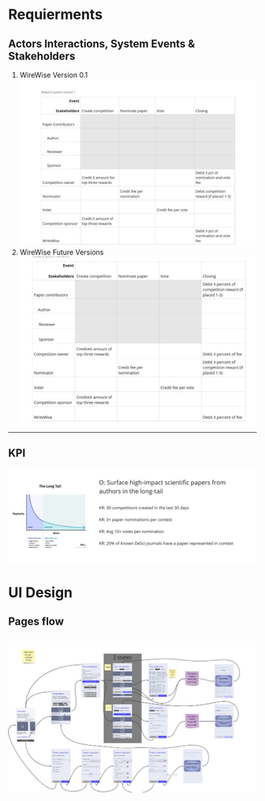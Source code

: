 # Requierments
## Actors Interactions, System Events & Stakeholders
1. WireWise Version 0.1 ![Stakeholders & Events](media/stackeholders_events-v1.jpg)
1. WireWise Future Versions ![Stakeholders & Events future](media/stackeholders_events-v2.jpg)

---
## KPI

![kpi](media/kpi.jpg)

# UI Design

## Pages flow
![Flow](media/pages_flow.jpg)
---